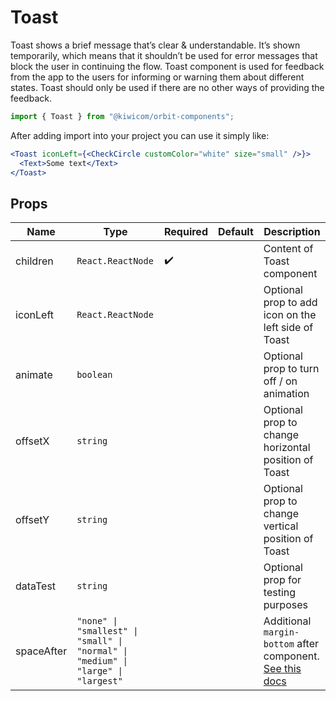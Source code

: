 # Toast

Toast shows a brief message that’s clear & understandable.
It’s shown temporarily, which means that it shouldn’t be used for error messages that block the user in continuing the flow.
Toast component is used for feedback from the app to the users for informing or warning them about different states.
Toast should only be used if there are no other ways of providing the feedback.

```jsx
import { Toast } from "@kiwicom/orbit-components";
```

After adding import into your project you can use it simply like:

```jsx
<Toast iconLeft={<CheckCircle customColor="white" size="small" />}>
  <Text>Some text</Text>
</Toast>
```

## Props

| Name       | Type                                                                              | Required           | Default | Description                                                                                                                                                    |
| ---------- | --------------------------------------------------------------------------------- | ------------------ | ------- | -------------------------------------------------------------------------------------------------------------------------------------------------------------- |
| children   | `React.ReactNode`                                                                 | :heavy_check_mark: |         | Content of Toast component                                                                                                                                     |
| iconLeft   | `React.ReactNode`                                                                 |                    |         | Optional prop to add icon on the left side of Toast                                                                                                            |
| animate    | `boolean`                                                                         |                    |         | Optional prop to turn off / on animation                                                                                                                       |
| offsetX    | `string`                                                                          |                    |         | Optional prop to change horizontal position of Toast                                                                                                           |
| offsetY    | `string`                                                                          |                    |         | Optional prop to change vertical position of Toast                                                                                                             |
| dataTest   | `string`                                                                          |                    |         | Optional prop for testing purposes                                                                                                                             |
| spaceAfter | `"none" \| "smallest" \| "small" \| "normal" \| "medium" \| "large" \| "largest"` |                    |         | Additional `margin-bottom` after component. [See this docs](https://github.com/kiwicom/orbit/tree/master/packages/orbit-components/src/common/getSpacingToken) |
